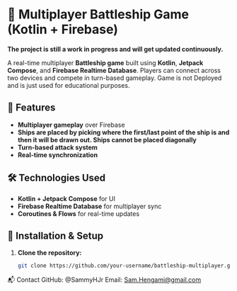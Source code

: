 # 🚢 Multiplayer Battleship Game (Kotlin + Firebase)

**The project is still a work in progress and will get updated continuously.**

A real-time multiplayer **Battleship game** built using **Kotlin**, **Jetpack Compose**, and **Firebase Realtime Database**. Players can connect across two devices and compete in turn-based gameplay. Game is not Deployed and is just used for educational purposes. 

## 🎯 Features
- **Multiplayer gameplay** over Firebase
- **Ships are placed by picking where the first/last point of the ship is and then it will be drawn out. Ships cannot be placed diagonally**
- **Turn-based attack system**
- **Real-time synchronization**



## 🛠️ Technologies Used
- **Kotlin + Jetpack Compose** for UI
- **Firebase Realtime Database** for multiplayer sync
- **Coroutines & Flows** for real-time updates

## 🚀 Installation & Setup
1. **Clone the repository:**
   ```sh
   git clone https://github.com/your-username/battleship-multiplayer.git
📬 Contact
GitHub: @SammyHJr
Email: Sam.Hengami@gmail.com
